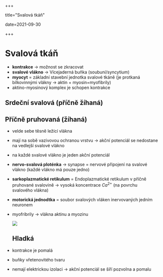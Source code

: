 +++

title="Svalová tkáň"

date=2021-09-30

+++

# Svalová tkáň

- **kontrakce** $\to$ možnost se zkracovat
- **svalové vlákno** $\to$ Vícejaderná buňka (soubuní/syncytium)
- **myocyt** = základní stavební jednotka svalové tkáně (je protkaná bílkovinnými vlákny $\to$ aktin + myosin=myofibrily)
- aktino-myosinový komplex je schopen kontrakce

## Srdeční svalová (příčně žíhaná)

## Příčně pruhovaná (žíhaná) <br>

- velde sebe těsně ležící vlákna

- mají na sobě vazivovou ochranou vrstvu $\to$ akční potenciál se nedostane na vedlejší svalové vlákno

- na každé svalové vlákno je jeden akční potenciál
- **nervo-svalová ploténka** $\to$ synapse = nervové připojení na svalové vlákno (každé vlákno má pouze jedno)
- **sarkoplazmatické retikulum** = Endoplazmatické retikulum v příčně pruhované svalovině $\to$ vysoká koncentrace $Ca^{2+}$ (na povrchu svalového vlákna)
- **motorická jednodtka** = soubor svalových vláken inervovaných jedním neuronem

- myofribrily $\to$ vlákna aktinu a myozinu

  ![](http://www.equichannel.cz/data/imgs/00188045l.jpg)

  ## Hladká <br>

- kontrakce je pomalá

- buňky vřetenovitého tvaru

- nemají elektrickou izolaci $\to$ akční potenciál se šíří pozvolna a pomalu